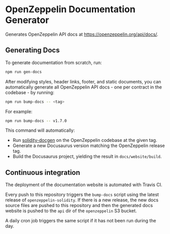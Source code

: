 # OpenZeppelin Documentation Generator

Generates OpenZeppelin API docs at https://openzeppelin.org/api/docs/.

## Generating Docs

To generate documentation from scratch, run:

```sh
npm run gen-docs
```

After modifying styles, header links, footer, and static documents, you can automatically generate all OpenZeppelin API docs - one per contract in the codebase - by running:

```sh
npm run bump-docs -- <tag>
```

For example:

```sh
npm run bump-docs -- v1.7.0
```

This command will automatically:

* Run [solidity-docgen](https://github.com/spalladino/solidity-docgen) on the OpenZeppelin codebase at the given tag.
* Generate a new Docusaurus version matching the OpenZeppelin release tag.
* Build the Docusaurus project, yielding the result in `docs/website/build`.

## Continuous integration

The deployment of the documentation website is automated with Travis CI.

Every push to this repository triggers the `bump-docs` script using the latest
release of `openzeppelin-solidity`. If there is a new release, the new docs
source files are pushed to this repository and then the generated docs website
is pushed to the `api` dir of the `openzeppelin` S3 bucket.

A daily cron job triggers the same script if it has not been run during the
day.

